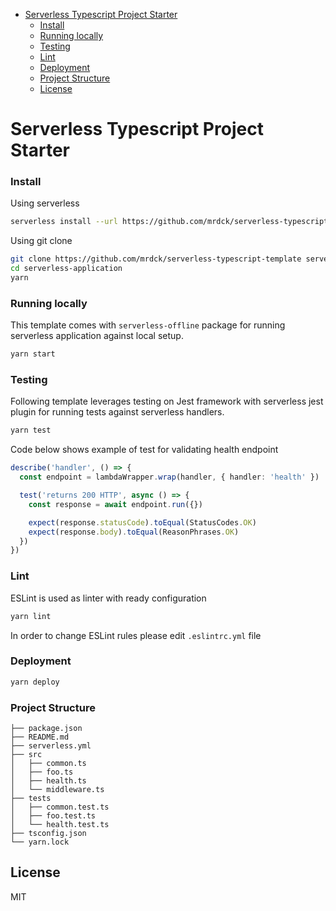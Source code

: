 <!-- START doctoc generated TOC please keep comment here to allow auto update -->
<!-- DON'T EDIT THIS SECTION, INSTEAD RE-RUN doctoc TO UPDATE -->

- [Serverless Typescript Project Starter](#serverless-typescript-project-starter)
    - [Install](#install)
    - [Running locally](#running-locally)
    - [Testing](#testing)
    - [Lint](#lint)
    - [Deployment](#deployment)
    - [Project Structure](#project-structure)
  - [License](#license)

<!-- END doctoc generated TOC please keep comment here to allow auto update -->

<h1>Serverless Typescript Project Starter</h1>

### Install

Using serverless
```bash
serverless install --url https://github.com/mrdck/serverless-typescript-template --name serverless-application
```

Using git clone
```bash
git clone https://github.com/mrdck/serverless-typescript-template serverless-application
cd serverless-application
yarn
```

### Running locally
This template comes with `serverless-offline` package for running serverless application against local setup.

```bash
yarn start
```

### Testing
Following template leverages testing on Jest framework with serverless jest plugin for running tests against serverless handlers.
```bash
yarn test
```

Code below shows example of test for validating health endpoint
```typescript
describe('handler', () => {
  const endpoint = lambdaWrapper.wrap(handler, { handler: 'health' })

  test('returns 200 HTTP', async () => {
    const response = await endpoint.run({})

    expect(response.statusCode).toEqual(StatusCodes.OK)
    expect(response.body).toEqual(ReasonPhrases.OK)
  })
})

```

### Lint
ESLint is used as linter with ready configuration

```bash
yarn lint
```
In order to change ESLint rules please edit `.eslintrc.yml` file

### Deployment

```bash
yarn deploy
```

### Project Structure

```
├── package.json
├── README.md
├── serverless.yml
├── src
│   ├── common.ts
│   ├── foo.ts
│   ├── health.ts
│   └── middleware.ts
├── tests
│   ├── common.test.ts
│   ├── foo.test.ts
│   └── health.test.ts
├── tsconfig.json
└── yarn.lock
```
## License
MIT
